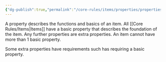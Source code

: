 ```yaml
---
{"dg-publish":true,"permalink":"/core-rules/items/properties/properties/"}
---
```


A property describes the functions and basics of an item. All [[Core Rules/Items\|Items]] have a basic property that describes the foundation of the item. Any further properties are extra properties. An item cannot have more than 1 basic property.

Some extra properties have requirements such has requiring a basic property.
